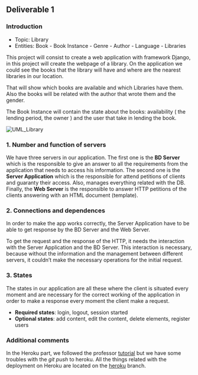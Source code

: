 ## Deliverable 1

### Introduction

+ Topic: Library
+ Entities: Book - Book Instance - Genre - Author - Language - Libraries

This project will consist to create a web application with framework Django, in this project will create the webpage of a library. On the application we could see the books that the library will have and where are the nearest libraries in our location.

That will show which books are available and which Libraries have them. Also the books will be related with the author that wrote them and the gender. 

The Book Instance will contain the state about the books: availability ( the lending period, the owner ) and the user that take in lending the book.

![UML_Library](https://github.com/elskater98/ProjecteWeb_Pre-Assignment/blob/master/UML_llibreria.png)

### 1. Number and function of servers

We have three servers in our application. The first one is the __BD Server__ which is the responsible to give an answer to all 
the requirements from the application that needs to access his information. The second one is the __Server Application__ which 
is the responsible for attend petitions of clients and guaranty their access. Also, manages everything related with the DB. 
Finally, the __Web Server__ is the responsible to answer HTTP petitions of the clients answering with an HTML document (template).

### 2. Connections and dependences

In order to make the app works correctly, the Server Application have to be able to get response by the BD Server and the 
Web Server.

To get the request and the response of the HTTP, it needs the interaction with the Server Application and the BD Server. 
This interaction is necessary, because without the information and the management between different servers, it couldn’t 
make the necessary operations for the initial request.

### 3. States

The states in our application are all these where the client is situated every moment and are necessary for the correct 
working of the application in order to make a response every moment the client make a request.

+ __Required states__: login, logout, session started
+ __Optional states__: add content, edit the content, delete elements, register users

### Additional comments

In the Heroku part, we followed the professor [tutorial](https://github.com/carlesm/minidjangoapp/blob/master/deploymentfiles/heroku.md)
but we have some troubles with the _git push_ to heroku. All the things related with the deployment on Heroku are located on the 
[heroku](https://github.com/projecteweb-fjmm/LlibreriaWeb/tree/heroku) branch.

